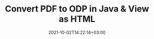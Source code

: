 ---
############################# Static ############################
layout: "autogen"
date: 2021-10-02T14:22:14+03:00
draft: false
path: "total/java/conversion/pdf-to-odp/"

############################# Head ############################
head_title: "Convert PDF to ODP in Java - Sample Java Code"
head_description: "Java document conversion library to convert PDF to ODP and 100+ other file formats in Java & J2SE applications. View the Converted ODP document as HTML viewer."

############################# Header ############################
title: "Convert PDF to ODP in Java & View as HTML"
description: "Programmatically convert PDF to ODP in Java & J2SE platforms using flexible document manipulation options to customize the resultant document. Convert the complete document or some specific pages based on page numbers or selective page ranges using Java document conversion library."

############################# SubMenu ############################
submenu:
    enable: false

############################# Content ############################
content:
    enable: true
    block:
    - title_left: "PDF to ODP Conversion in Java"
      content_left: |
          Perform PDF to ODP file conversion in three simple steps using Java. View the converted document as HTML without any external software dependency.

          -   Create a new instance of **Converter** class and load the PDF file
          -   Set **ConvertOptions** for the ODP document type
          -   Call **Convert** method of **Converter** class instance for conversion to ODP
          -   Set options for HTML viewer
          -   Create **Viewer** object to view converted ODP as HTML
          
      title_right: "Convert Remotely Located Documents"
      content_right: |
          You require `GroupDocs.Conversion` & `GroupDocs.Viewer` namespaces to convert between a wide range of popular document types such as PDF, Microsoft Word, Excel, PowerPoint, Project, Outlook, HTML, diagrams and image file formats. Explore other [Java APIs for Office documents](https://products.conholdate.com/total/java/) as offered by Conholdate.Total.
          
          Get the respective assembly files from the [downloads](https://downloads.conholdate.com/total/java) or fetch the whole package from [Maven](https://repository.conholdate.com/webapp/#/artifacts/browse/tree/General/repo) to add 'Conholdate.Total` directly in your workspace.
          
      code: |
          ```cs {linenos=false}
          // Convert PDF to ODP using GroupDocs.Conversion API
          // Load the source PDF file to be converted
          Converter converter = new Converter("input.pdf");

          // Get the convert options ready for the target ODP format
          ConvertOptions convertOptions = new FileType().fromExtension("odp").getConvertOptions();

          // Convert to ODP format
          converter.convert("output.odp", convertOptions);

          // Create Viewer object to view the converted ODP as HTML
          try (Viewer viewer = new Viewer("output.odp"))
          {
              // Set options for HTML viewer
              HtmlViewOptions viewOptions = HtmlViewOptions.forEmbeddedResources("output{0}.html");

              // View converted ODP as HTML
              viewer.view(viewOptions);
          }
          ```
    - title_left: "Convert Password Protected PDF to ODP"
      content_left: |
          Accurately load and convert documents that are protected with a password within your Java based applications. The file format conversion API also supports rendering remote documents from different sources including S3, Blob, FTP, Stream, URL or a local disk.

          -   Create new instance of **Converter** class and pass source document path
          -   Instantiate the proper **ConvertOptions** class e.g. (**PdfConvertOptions**, **WordProcessingConvertOptions**, **SpreadsheetConvertOptions** etc.)
          -   Call **convert** method of **Converter** class instance and pass filename for the converted document
        
      title_right: "Source Document Information Extraction"
      content_right: |
          The documents information extraction feature not only allows getting the basic information about the source document file but it also supports extracting some valuable file-format specific information such as project start and end dates of a Microsoft Project file, any printing restrictions on a PDF document, list of folders enclosed in an Outlook data file etc. 

          Convert popular document file formats on different operating systems such as Windows, Linux or macOS while using development environments such as NetBeans, IntelliJ IDEA and Eclipse.
          
      code: |
          ```cs {linenos=false}
          // Load and convert password protected documents
          WordProcessingLoadOptions loadOptions = new WordProcessingLoadOptions();
          loadOptions.setPassword("12345");

          // Create an instance of Converter class and pass source document path and the load options delegate as a constructor parameters
          Converter converter = new Converter("input.pdf", loadOptions);

          // Instantiate PdfConvertOptions class
          PdfConvertOptions options = new PdfConvertOptions();

          // Call convert method of Converter class instance and pass filename for the converted document and the instance of ConvertOptions from the previous step
          converter.convert("output.odp, options);
          ```
############################# About Formats ############################
about_formats:
    enable: false
############################# More Formats ############################
more_formats:
    enable: true
    auto: false
    other_out_formats: PDF DOCX DOT DOTX DOTM TXT RTF HTML MHTML XLS XLSX XLSM XLT XLTX XLTM DIF PPT PPTX PPS PPSX POT POTX POTM ODT OTT EMZ WMZ SVGZ TEX DCM WMF BMP PNG GIF JPEG TIFF
############################# Back to top ###############################
back_to_top:
  enable: true
---